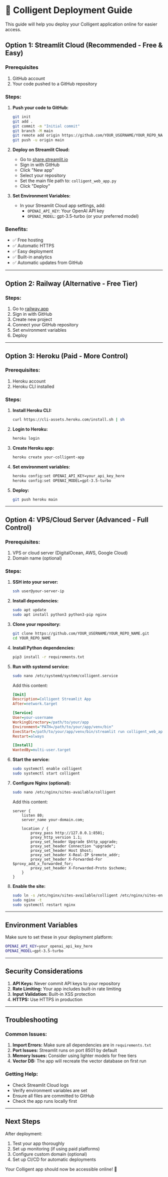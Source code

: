 # 🚀 Colligent Deployment Guide

This guide will help you deploy your Colligent application online for easier access.

## Option 1: Streamlit Cloud (Recommended - Free & Easy)

### Prerequisites
1. GitHub account
2. Your code pushed to a GitHub repository

### Steps:
1. **Push your code to GitHub:**
   ```bash
   git init
   git add .
   git commit -m "Initial commit"
   git branch -M main
   git remote add origin https://github.com/YOUR_USERNAME/YOUR_REPO_NAME.git
   git push -u origin main
   ```

2. **Deploy on Streamlit Cloud:**
   - Go to [share.streamlit.io](https://share.streamlit.io)
   - Sign in with GitHub
   - Click "New app"
   - Select your repository
   - Set the main file path to: `colligent_web_app.py`
   - Click "Deploy"

3. **Set Environment Variables:**
   - In your Streamlit Cloud app settings, add:
     - `OPENAI_API_KEY`: Your OpenAI API key
     - `OPENAI_MODEL`: gpt-3.5-turbo (or your preferred model)

### Benefits:
- ✅ Free hosting
- ✅ Automatic HTTPS
- ✅ Easy deployment
- ✅ Built-in analytics
- ✅ Automatic updates from GitHub

---

## Option 2: Railway (Alternative - Free Tier)

### Steps:
1. Go to [railway.app](https://railway.app)
2. Sign in with GitHub
3. Create new project
4. Connect your GitHub repository
5. Set environment variables
6. Deploy

---

## Option 3: Heroku (Paid - More Control)

### Prerequisites:
1. Heroku account
2. Heroku CLI installed

### Steps:
1. **Install Heroku CLI:**
   ```bash
   curl https://cli-assets.heroku.com/install.sh | sh
   ```

2. **Login to Heroku:**
   ```bash
   heroku login
   ```

3. **Create Heroku app:**
   ```bash
   heroku create your-colligent-app
   ```

4. **Set environment variables:**
   ```bash
   heroku config:set OPENAI_API_KEY=your_api_key_here
   heroku config:set OPENAI_MODEL=gpt-3.5-turbo
   ```

5. **Deploy:**
   ```bash
   git push heroku main
   ```

---

## Option 4: VPS/Cloud Server (Advanced - Full Control)

### Prerequisites:
1. VPS or cloud server (DigitalOcean, AWS, Google Cloud)
2. Domain name (optional)

### Steps:
1. **SSH into your server:**
   ```bash
   ssh user@your-server-ip
   ```

2. **Install dependencies:**
   ```bash
   sudo apt update
   sudo apt install python3 python3-pip nginx
   ```

3. **Clone your repository:**
   ```bash
   git clone https://github.com/YOUR_USERNAME/YOUR_REPO_NAME.git
   cd YOUR_REPO_NAME
   ```

4. **Install Python dependencies:**
   ```bash
   pip3 install -r requirements.txt
   ```

5. **Run with systemd service:**
   ```bash
   sudo nano /etc/systemd/system/colligent.service
   ```

   Add this content:
   ```ini
   [Unit]
   Description=Colligent Streamlit App
   After=network.target

   [Service]
   User=your-username
   WorkingDirectory=/path/to/your/app
   Environment="PATH=/path/to/your/app/venv/bin"
   ExecStart=/path/to/your/app/venv/bin/streamlit run colligent_web_app.py --server.port 8501
   Restart=always

   [Install]
   WantedBy=multi-user.target
   ```

6. **Start the service:**
   ```bash
   sudo systemctl enable colligent
   sudo systemctl start colligent
   ```

7. **Configure Nginx (optional):**
   ```bash
   sudo nano /etc/nginx/sites-available/colligent
   ```

   Add this content:
   ```nginx
   server {
       listen 80;
       server_name your-domain.com;

       location / {
           proxy_pass http://127.0.0.1:8501;
           proxy_http_version 1.1;
           proxy_set_header Upgrade $http_upgrade;
           proxy_set_header Connection "upgrade";
           proxy_set_header Host $host;
           proxy_set_header X-Real-IP $remote_addr;
           proxy_set_header X-Forwarded-For $proxy_add_x_forwarded_for;
           proxy_set_header X-Forwarded-Proto $scheme;
       }
   }
   ```

8. **Enable the site:**
   ```bash
   sudo ln -s /etc/nginx/sites-available/colligent /etc/nginx/sites-enabled/
   sudo nginx -t
   sudo systemctl restart nginx
   ```

---

## Environment Variables

Make sure to set these in your deployment platform:

```bash
OPENAI_API_KEY=your_openai_api_key_here
OPENAI_MODEL=gpt-3.5-turbo
```

---

## Security Considerations

1. **API Keys:** Never commit API keys to your repository
2. **Rate Limiting:** Your app includes built-in rate limiting
3. **Input Validation:** Built-in XSS protection
4. **HTTPS:** Use HTTPS in production

---

## Troubleshooting

### Common Issues:

1. **Import Errors:** Make sure all dependencies are in `requirements.txt`
2. **Port Issues:** Streamlit runs on port 8501 by default
3. **Memory Issues:** Consider using lighter models for free tiers
4. **Vector DB:** The app will recreate the vector database on first run

### Getting Help:

- Check Streamlit Cloud logs
- Verify environment variables are set
- Ensure all files are committed to GitHub
- Check the app runs locally first

---

## Next Steps

After deployment:
1. Test your app thoroughly
2. Set up monitoring (if using paid platforms)
3. Configure custom domain (optional)
4. Set up CI/CD for automatic deployments

Your Colligent app should now be accessible online! 🎉
